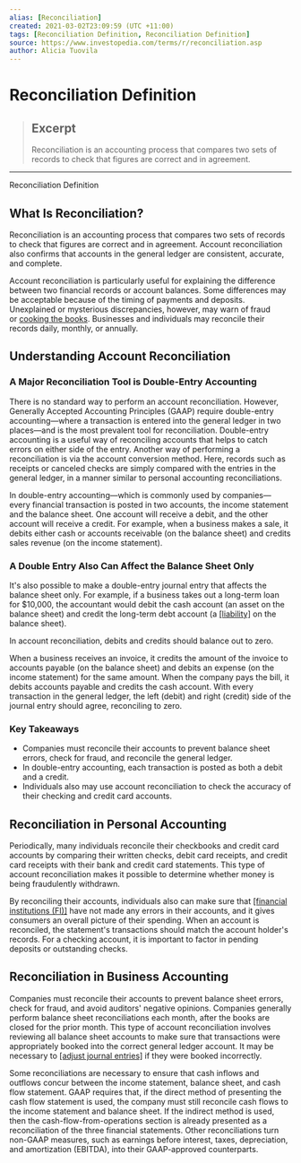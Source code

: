```yaml
---
alias: [Reconciliation]
created: 2021-03-02T23:09:59 (UTC +11:00)
tags: [Reconciliation Definition, Reconciliation Definition]
source: https://www.investopedia.com/terms/r/reconciliation.asp
author: Alicia Tuovila
---
```


# Reconciliation Definition

> ## Excerpt
> Reconciliation is an accounting process that compares two sets of records to check that figures are correct and in agreement.

---

Reconciliation Definition
## What Is Reconciliation?

Reconciliation is an accounting process that compares two sets of records to check that figures are correct and in agreement. Account reconciliation also confirms that accounts in the general ledger are consistent, accurate, and complete.

Account reconciliation is particularly useful for explaining the difference between two financial records or account balances. Some differences may be acceptable because of the timing of payments and deposits. Unexplained or mysterious discrepancies, however, may warn of fraud or [cooking the books](https://www.investopedia.com/terms/c/cookthebooks.asp). Businesses and individuals may reconcile their records daily, monthly, or annually.

## Understanding Account Reconciliation

### A Major Reconciliation Tool is Double-Entry Accounting

There is no standard way to perform an account reconciliation. However, Generally Accepted Accounting Principles (GAAP) require double-entry accounting—where a transaction is entered into the general ledger in two places—and is the most prevalent tool for reconciliation. Double-entry accounting is a useful way of reconciling accounts that helps to catch errors on either side of the entry. Another way of performing a reconciliation is via the account conversion method. Here, records such as receipts or canceled checks are simply compared with the entries in the general ledger, in a manner similar to personal accounting reconciliations.

In double-entry accounting—which is commonly used by companies—every financial transaction is posted in two accounts, the income statement and the balance sheet. One account will receive a debit, and the other account will receive a credit. For example, when a business makes a sale, it debits either cash or accounts receivable (on the balance sheet) and credits sales revenue (on the income statement).

### A Double Entry Also Can Affect the Balance Sheet Only

It's also possible to make a double-entry journal entry that affects the balance sheet only. For example, if a business takes out a long-term loan for $10,000, the accountant would debit the cash account (an asset on the balance sheet) and credit the long-term debt account (a [[liability]](https://www.investopedia.com/terms/l/liability.asp) on the balance sheet).

In account reconciliation, debits and credits should balance out to zero.

When a business receives an invoice, it credits the amount of the invoice to accounts payable (on the balance sheet) and debits an expense (on the income statement) for the same amount. When the company pays the bill, it debits accounts payable and credits the cash account. With every transaction in the general ledger, the left (debit) and right (credit) side of the journal entry should agree, reconciling to zero.

### Key Takeaways

-   Companies must reconcile their accounts to prevent balance sheet errors, check for fraud, and reconcile the general ledger.
-   In double-entry accounting, each transaction is posted as both a debit and a credit.
-   Individuals also may use account reconciliation to check the accuracy of their checking and credit card accounts.

## Reconciliation in Personal Accounting

Periodically, many individuals reconcile their checkbooks and credit card accounts by comparing their written checks, debit card receipts, and credit card receipts with their bank and credit card statements. This type of account reconciliation makes it possible to determine whether money is being fraudulently withdrawn.

By reconciling their accounts, individuals also can make sure that [[financial institutions (FI)]](https://www.investopedia.com/terms/f/financialinstitution.asp) have not made any errors in their accounts, and it gives consumers an overall picture of their spending. When an account is reconciled, the statement's transactions should match the account holder's records. For a checking account, it is important to factor in pending deposits or outstanding checks.

## Reconciliation in Business Accounting

Companies must reconcile their accounts to prevent balance sheet errors, check for fraud, and avoid auditors' negative opinions. Companies generally perform balance sheet reconciliations each month, after the books are closed for the prior month. This type of account reconciliation involves reviewing all balance sheet accounts to make sure that transactions were appropriately booked into the correct general ledger account. It may be necessary to [[adjust journal entries]](https://www.investopedia.com/terms/a/adjusting-journal-entry.asp) if they were booked incorrectly.

Some reconciliations are necessary to ensure that cash inflows and outflows concur between the income statement, balance sheet, and cash flow statement. GAAP requires that, if the direct method of presenting the cash flow statement is used, the company must still reconcile cash flows to the income statement and balance sheet. If the indirect method is used, then the cash-flow-from-operations section is already presented as a reconciliation of the three financial statements. Other reconciliations turn non-GAAP measures, such as earnings before interest, taxes, depreciation, and amortization (EBITDA), into their GAAP-approved counterparts.
